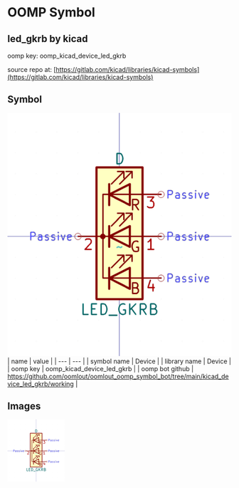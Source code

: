 # OOMP Symbol  
## led_gkrb  by kicad  
  
oomp key: oomp_kicad_device_led_gkrb  
  
source repo at: [https://gitlab.com/kicad/libraries/kicad-symbols](https://gitlab.com/kicad/libraries/kicad-symbols)  
## Symbol  
  
[![working.png](working_600.png)](working.png)  
| name | value | 
| --- | --- | 
| symbol name | Device | 
| library name | Device | 
| oomp key | oomp_kicad_device_led_gkrb | 
| oomp bot github | https://github.com/oomlout/oomlout_oomp_symbol_bot/tree/main/kicad_device_led_gkrb/working | 
## Images  
  
[![working.png](working_140.png)](working.png)  
